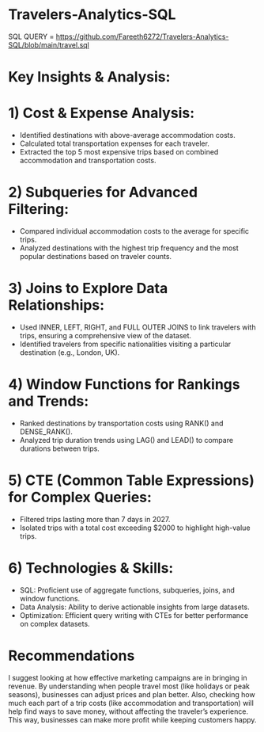 # Travelers-Analytics-SQL

SQL QUERY = https://github.com/Fareeth6272/Travelers-Analytics-SQL/blob/main/travel.sql

# Key Insights & Analysis:
# 1) Cost & Expense Analysis:
* Identified destinations with above-average accommodation costs.
* Calculated total transportation expenses for each traveler.
* Extracted the top 5 most expensive trips based on combined accommodation and transportation costs.
# 2) Subqueries for Advanced Filtering:
* Compared individual accommodation costs to the average for specific trips.
* Analyzed destinations with the highest trip frequency and the most popular destinations based on traveler counts.
# 3) Joins to Explore Data Relationships:
* Used INNER, LEFT, RIGHT, and FULL OUTER JOINS to link travelers with trips, ensuring a comprehensive view of the dataset.
* Identified travelers from specific nationalities visiting a particular destination (e.g., London, UK).
# 4) Window Functions for Rankings and Trends:
* Ranked destinations by transportation costs using RANK() and DENSE_RANK().
* Analyzed trip duration trends using LAG() and LEAD() to compare durations between trips.
# 5) CTE (Common Table Expressions) for Complex Queries:
* Filtered trips lasting more than 7 days in 2027.
* Isolated trips with a total cost exceeding $2000 to highlight high-value trips.
# 6) Technologies & Skills:
* SQL: Proficient use of aggregate functions, subqueries, joins, and window functions.
* Data Analysis: Ability to derive actionable insights from large datasets.
* Optimization: Efficient query writing with CTEs for better performance on complex datasets.
# Recommendations
I suggest looking at how effective marketing campaigns are in bringing in revenue. By understanding when people travel most (like holidays or peak seasons), businesses can adjust prices and plan better. Also, checking how much each part of a trip costs (like accommodation and transportation) will help find ways to save money, without affecting the traveler’s experience. This way, businesses can make more profit while keeping customers happy.
